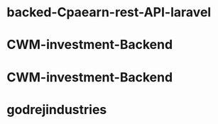# backed-Cpaearn-rest-API-laravel
# CWM-investment-Backend
# CWM-investment-Backend
# godrejindustries
